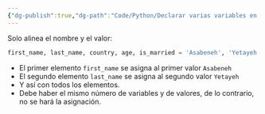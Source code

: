 ```yaml
---
{"dg-publish":true,"dg-path":"Code/Python/Declarar varias variables en una sola linea en Python.md","permalink":"/code/python/declarar-varias-variables-en-una-sola-linea-en-python/","created":"2024-05-29T17:59","updated":"2024-05-29T17:59"}
---
```


Solo alinea el nombre y el valor:
```py
first_name, last_name, country, age, is_married = 'Asabeneh', 'Yetayeh', 'Helsink', 250, True
```
- El primer elemento `first_name` se asigna al primer valor `Asabeneh`
- El segundo elemento `last_name` se asigna al segundo valor `Yetayeh`
- Y así con todos los elementos.
- Debe haber el mismo número de variables y de valores, de lo contrario, no se hará la asignación.